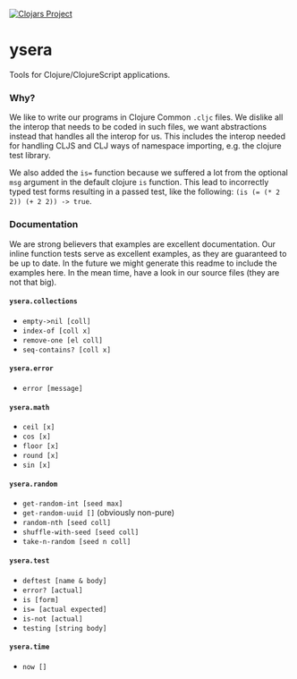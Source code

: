 
[![Clojars Project](https://img.shields.io/clojars/v/ysera.svg)](https://clojars.org/ysera)

# ysera

Tools for Clojure/ClojureScript applications.

### Why?

We like to write our programs in Clojure Common `.cljc` files. We dislike all the interop that needs to be coded in such files, we want abstractions instead that handles all the interop for us. This includes the interop needed for handling CLJS and CLJ ways of namespace importing, e.g. the clojure test library.

We also added the `is=` function because we suffered a lot from the optional `msg` argument in the default clojure `is` function. This lead to incorrectly typed test forms resulting in a passed test, like the following: `(is (= (* 2 2)) (+ 2 2)) -> true`.

### Documentation

We are strong believers that examples are excellent documentation. Our inline function tests serve as excellent examples, as they are guaranteed to be up to date. In the future we might generate this readme to include the examples here. In the mean time, have a look in our source files (they are not that big).

#### `ysera.collections`

* `empty->nil [coll]`
* `index-of [coll x]`
* `remove-one [el coll]`
* `seq-contains? [coll x]`

#### `ysera.error`

* `error [message]`

#### `ysera.math`

* `ceil [x]`
* `cos [x]`
* `floor [x]`
* `round [x]`
* `sin [x]`

#### `ysera.random`

* `get-random-int [seed max]`
* `get-random-uuid []` (obviously non-pure)
* `random-nth [seed coll]`
* `shuffle-with-seed [seed coll]`
* `take-n-random [seed n coll]`

#### `ysera.test`

* `deftest [name & body]`
* `error? [actual]`
* `is [form]`
* `is= [actual expected]`
* `is-not [actual]`
* `testing [string body]`

#### `ysera.time`

* `now []`
